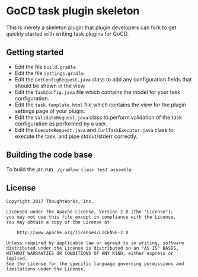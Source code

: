 # GoCD task plugin skeleton

This is merely a skeleton plugin that plugin developers can fork to get quickly 
started with writing task plugins for GoCD.

## Getting started

* Edit the file `build.gradle`
* Edit the file `settings.gradle`
* Edit the `GetConfigRequest.java` class to add any configuration fields that should be shown in the view.
* Edit the `TaskConfig.java` file which contains the model for your task configuration.
* Edit the `task.template.html` file which contains the view for the plugin settings page of your plugin.
* Edit the `ValidateRequest.java` class to perform validation of the task configuration as performed by a user. 
* Edit the `ExecuteRequest.java` and `CurlTaskExecutor.java` class to execute the task, and pipe stdout/stderr correctly.  

## Building the code base

To build the jar, run `./gradlew clean test assemble`

## License

```plain
Copyright 2017 ThoughtWorks, Inc.

Licensed under the Apache License, Version 2.0 (the "License");
you may not use this file except in compliance with the License.
You may obtain a copy of the License at

    http://www.apache.org/licenses/LICENSE-2.0

Unless required by applicable law or agreed to in writing, software
distributed under the License is distributed on an "AS IS" BASIS,
WITHOUT WARRANTIES OR CONDITIONS OF ANY KIND, either express or implied.
See the License for the specific language governing permissions and
limitations under the License.
```
